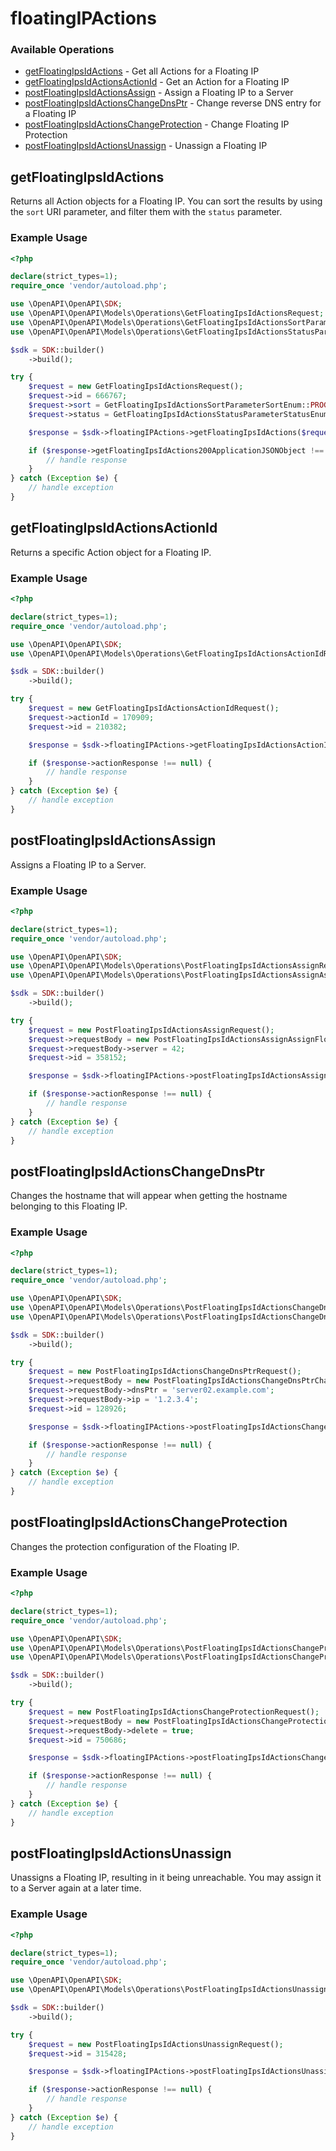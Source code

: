 # floatingIPActions

### Available Operations

* [getFloatingIpsIdActions](#getfloatingipsidactions) - Get all Actions for a Floating IP
* [getFloatingIpsIdActionsActionId](#getfloatingipsidactionsactionid) - Get an Action for a Floating IP
* [postFloatingIpsIdActionsAssign](#postfloatingipsidactionsassign) - Assign a Floating IP to a Server
* [postFloatingIpsIdActionsChangeDnsPtr](#postfloatingipsidactionschangednsptr) - Change reverse DNS entry for a Floating IP
* [postFloatingIpsIdActionsChangeProtection](#postfloatingipsidactionschangeprotection) - Change Floating IP Protection
* [postFloatingIpsIdActionsUnassign](#postfloatingipsidactionsunassign) - Unassign a Floating IP

## getFloatingIpsIdActions

Returns all Action objects for a Floating IP. You can sort the results by using the `sort` URI parameter, and filter them with the `status` parameter.

### Example Usage

```php
<?php

declare(strict_types=1);
require_once 'vendor/autoload.php';

use \OpenAPI\OpenAPI\SDK;
use \OpenAPI\OpenAPI\Models\Operations\GetFloatingIpsIdActionsRequest;
use \OpenAPI\OpenAPI\Models\Operations\GetFloatingIpsIdActionsSortParameterSortEnum;
use \OpenAPI\OpenAPI\Models\Operations\GetFloatingIpsIdActionsStatusParameterStatusEnum;

$sdk = SDK::builder()
    ->build();

try {
    $request = new GetFloatingIpsIdActionsRequest();
    $request->id = 666767;
    $request->sort = GetFloatingIpsIdActionsSortParameterSortEnum::PROGRESS_DESC;
    $request->status = GetFloatingIpsIdActionsStatusParameterStatusEnum::ERROR;

    $response = $sdk->floatingIPActions->getFloatingIpsIdActions($request);

    if ($response->getFloatingIpsIdActions200ApplicationJSONObject !== null) {
        // handle response
    }
} catch (Exception $e) {
    // handle exception
}
```

## getFloatingIpsIdActionsActionId

Returns a specific Action object for a Floating IP.

### Example Usage

```php
<?php

declare(strict_types=1);
require_once 'vendor/autoload.php';

use \OpenAPI\OpenAPI\SDK;
use \OpenAPI\OpenAPI\Models\Operations\GetFloatingIpsIdActionsActionIdRequest;

$sdk = SDK::builder()
    ->build();

try {
    $request = new GetFloatingIpsIdActionsActionIdRequest();
    $request->actionId = 170909;
    $request->id = 210382;

    $response = $sdk->floatingIPActions->getFloatingIpsIdActionsActionId($request);

    if ($response->actionResponse !== null) {
        // handle response
    }
} catch (Exception $e) {
    // handle exception
}
```

## postFloatingIpsIdActionsAssign

Assigns a Floating IP to a Server.

### Example Usage

```php
<?php

declare(strict_types=1);
require_once 'vendor/autoload.php';

use \OpenAPI\OpenAPI\SDK;
use \OpenAPI\OpenAPI\Models\Operations\PostFloatingIpsIdActionsAssignRequest;
use \OpenAPI\OpenAPI\Models\Operations\PostFloatingIpsIdActionsAssignAssignFloatingIPRequest;

$sdk = SDK::builder()
    ->build();

try {
    $request = new PostFloatingIpsIdActionsAssignRequest();
    $request->requestBody = new PostFloatingIpsIdActionsAssignAssignFloatingIPRequest();
    $request->requestBody->server = 42;
    $request->id = 358152;

    $response = $sdk->floatingIPActions->postFloatingIpsIdActionsAssign($request);

    if ($response->actionResponse !== null) {
        // handle response
    }
} catch (Exception $e) {
    // handle exception
}
```

## postFloatingIpsIdActionsChangeDnsPtr

Changes the hostname that will appear when getting the hostname belonging to this Floating IP.

### Example Usage

```php
<?php

declare(strict_types=1);
require_once 'vendor/autoload.php';

use \OpenAPI\OpenAPI\SDK;
use \OpenAPI\OpenAPI\Models\Operations\PostFloatingIpsIdActionsChangeDnsPtrRequest;
use \OpenAPI\OpenAPI\Models\Operations\PostFloatingIpsIdActionsChangeDnsPtrChangeDNSPTRRequest;

$sdk = SDK::builder()
    ->build();

try {
    $request = new PostFloatingIpsIdActionsChangeDnsPtrRequest();
    $request->requestBody = new PostFloatingIpsIdActionsChangeDnsPtrChangeDNSPTRRequest();
    $request->requestBody->dnsPtr = 'server02.example.com';
    $request->requestBody->ip = '1.2.3.4';
    $request->id = 128926;

    $response = $sdk->floatingIPActions->postFloatingIpsIdActionsChangeDnsPtr($request);

    if ($response->actionResponse !== null) {
        // handle response
    }
} catch (Exception $e) {
    // handle exception
}
```

## postFloatingIpsIdActionsChangeProtection

Changes the protection configuration of the Floating IP.

### Example Usage

```php
<?php

declare(strict_types=1);
require_once 'vendor/autoload.php';

use \OpenAPI\OpenAPI\SDK;
use \OpenAPI\OpenAPI\Models\Operations\PostFloatingIpsIdActionsChangeProtectionRequest;
use \OpenAPI\OpenAPI\Models\Operations\PostFloatingIpsIdActionsChangeProtectionChangeProtectionRequest;

$sdk = SDK::builder()
    ->build();

try {
    $request = new PostFloatingIpsIdActionsChangeProtectionRequest();
    $request->requestBody = new PostFloatingIpsIdActionsChangeProtectionChangeProtectionRequest();
    $request->requestBody->delete = true;
    $request->id = 750686;

    $response = $sdk->floatingIPActions->postFloatingIpsIdActionsChangeProtection($request);

    if ($response->actionResponse !== null) {
        // handle response
    }
} catch (Exception $e) {
    // handle exception
}
```

## postFloatingIpsIdActionsUnassign

Unassigns a Floating IP, resulting in it being unreachable. You may assign it to a Server again at a later time.

### Example Usage

```php
<?php

declare(strict_types=1);
require_once 'vendor/autoload.php';

use \OpenAPI\OpenAPI\SDK;
use \OpenAPI\OpenAPI\Models\Operations\PostFloatingIpsIdActionsUnassignRequest;

$sdk = SDK::builder()
    ->build();

try {
    $request = new PostFloatingIpsIdActionsUnassignRequest();
    $request->id = 315428;

    $response = $sdk->floatingIPActions->postFloatingIpsIdActionsUnassign($request);

    if ($response->actionResponse !== null) {
        // handle response
    }
} catch (Exception $e) {
    // handle exception
}
```
